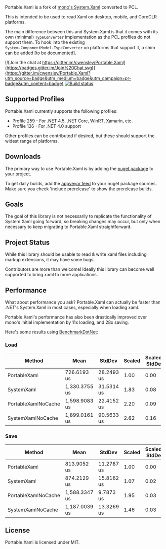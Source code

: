 Portable.Xaml is a fork of [mono's System.Xaml](https://github.com/mono/mono/tree/master/mcs/class/System.Xaml) converted to PCL.

This is intended to be used to read Xaml on desktop, mobile, and CoreCLR platforms.

The main difference between this and System.Xaml is that it comes with its own (minimal) `TypeConverter` implementation as the PCL profiles do not support them. To hook into the existing `System.ComponentModel.TypeConverter` on platforms that support it, a shim can be added [to be documented].

[![Join the chat at https://gitter.im/cwensley/Portable.Xaml](https://badges.gitter.im/Join%20Chat.svg)](https://gitter.im/cwensley/Portable.Xaml?utm_source=badge&utm_medium=badge&utm_campaign=pr-badge&utm_content=badge)
[![Build status](https://ci.appveyor.com/api/projects/status/tsbibgrcmd73a7tl/branch/master?svg=true)](https://ci.appveyor.com/project/cwensley/portable-xaml/branch/master)

## Supported Profiles

Portable.Xaml currently supports the following profiles:

- Profile 259 - For .NET 4.5, .NET Core, WinRT, Xamarin, etc.
- Profile 136 - For .NET 4.0 support

Other profiles can be contributed if desired, but these should support the widest range of platforms.

## Downloads

The primary way to use Portable.Xaml is by adding the [nuget package](https://www.nuget.org/packages/Portable.Xaml/) to your project.

To get daily builds, add the [appveyor feed](https://ci.appveyor.com/nuget/portable-xaml) to your nuget package sources.  Make sure you check 'include prerelease' to show the prerelease builds.

## Goals

The goal of this library is not necessarily to replicate the functionality of System.Xaml going forward, so breaking changes may occur, but only when necessary to keep migrating to Portable.Xaml straightforward.

## Project Status

While this library should be usable to read & write xaml files including markup extensions, it may have some bugs.

Contributors are more than welcome! Ideally this library can become well supported to bring xaml to more applications.

## Performance

What about performance you ask? Portable.Xaml can actually be faster than .NET's System.Xaml in most cases, especially when loading xaml.

Portable.Xaml's performance has also been drastically improved over mono's initial implementation by 11x loading, and 28x saving.

Here's some results using [BenchmarkDotNet](http://benchmarkdotnet.org):

### Load
Method |          Mean |     StdDev | Scaled | Scaled-StdDev | Allocated |-------------------- |-------------- |----------- |------- |-------------- |---------- |        PortableXaml |   726.6193 us | 28.2493 us |   1.00 |          0.00 |  72.23 kB |          SystemXaml | 1,330.3755 us | 31.5314 us |   1.83 |          0.08 | 155.19 kB | PortableXamlNoCache | 1,598.9083 us | 22.4152 us |   2.20 |          0.09 | 129.89 kB |   SystemXamlNoCache | 1,899.0161 us | 90.5633 us |   2.62 |          0.16 | 187.14 kB |

### Save
Method |          Mean |     StdDev | Scaled | Scaled-StdDev |   Gen 0 | Allocated |-------------------- |-------------- |----------- |------- |-------------- |-------- |---------- |        PortableXaml |   813.9052 us | 11.2787 us |   1.00 |          0.00 |       - | 146.18 kB |          SystemXaml |   874.2129 us | 15.8162 us |   1.07 |          0.02 |       - | 120.03 kB | PortableXamlNoCache | 1,588.3347 us |  9.7873 us |   1.95 |          0.03 | 15.6250 | 197.46 kB |   SystemXamlNoCache | 1,187.0039 us | 13.3269 us |   1.46 |          0.03 |       - | 142.01 kB |

## License

Portable.Xaml is licensed under MIT.

